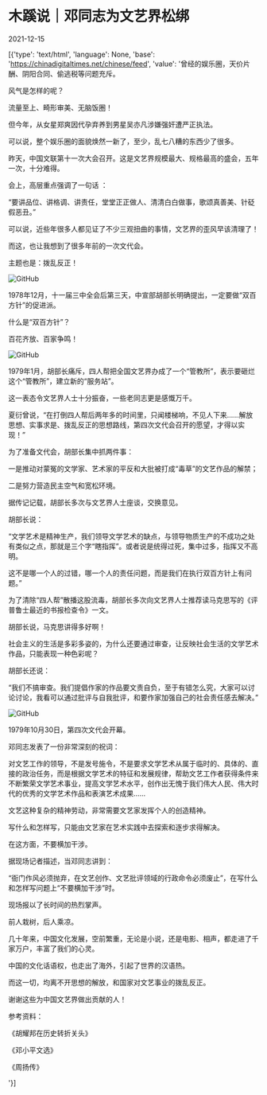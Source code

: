 # 木蹊说｜邓同志为文艺界松绑

2021-12-15

[{'type': 'text/html', 'language': None, 'base': 'https://chinadigitaltimes.net/chinese/feed', 'value': '曾经的娱乐圈，天价片酬、阴阳合同、偷逃税等问题充斥。

风气是怎样的呢？

流量至上、畸形审美、无脑饭圈！

但今年，从女星郑爽因代孕弃养到男星吴亦凡涉嫌强奸遭严正执法。

可以说，整个娱乐圈的面貌焕然一新了，至少，乱七八糟的东西少了很多。

昨天，中国文联第十一次大会召开。这是文艺界规模最大、规格最高的盛会，五年一次，十分难得。

会上，高层重点强调了一句话 ：

“要讲品位、讲格调、讲责任，堂堂正正做人、清清白白做事，歌颂真善美、针砭假恶丑。”

可以说，近些年很多人都见证了不少三观扭曲的事情，文艺界的歪风早该清理了！

而这，也让我想到了很多年前的一次文代会。

主题也是：拨乱反正！

![GitHub](https://chinadigitaltimes.net/chinese/files/2021/12/post-674563-61ba3653ec202.)

1978年12月，十一届三中全会后第三天，中宣部胡部长明确提出，一定要做“双百方针”的促进派。

什么是“双百方针”？

百花齐放、百家争鸣！

![GitHub](https://chinadigitaltimes.net/chinese/files/2021/12/post-674563-61ba3653f2689.)

1979年1月，胡部长痛斥，四人帮把全国文艺界办成了一个“管教所”，表示要砸烂这个“管教所”，建立新的“服务站”。

这一表态令文艺界人士十分振奋，一些老同志更是感慨万千。

夏衍曾说，“在打倒四人帮后两年多的时间里，只闻楼梯响，不见人下来……解放思想、实事求是、拨乱反正的思想路线，第四次文代会召开的愿望，才得以实现！”

为了准备文代会，胡部长集中抓两件事：

一是推动对蒙冤的文学家、艺术家的平反和大批被打成“毒草”的文艺作品的解禁；

二是努力营造民主空气和宽松环境。

据传记记载，胡部长多次与文艺界人士座谈，交换意见。

胡部长说：



“文学艺术是精神生产，我们领导文学艺术的缺点，与领导物质生产的不成功之处有类似之点，那就是三个字“瞎指挥”。或者说是统得过死，集中过多，指挥又不高明。

这不是哪一个人的过错，哪一个人的责任问题，而是我们在执行双百方针上有问题。”



为了清除“四人帮”散播这股流毒，胡部长多次向文艺界人士推荐读马克思写的《评普鲁士最近的书报检查令》一文。

胡部长说，马克思讲得多好啊！

社会主义的生活是多彩多姿的，为什么还要通过审查，让反映社会生活的文学艺术作品，只能表现一种色彩呢？

胡部长还说：



“我们不搞审查。我们提倡作家的作品要文责自负，至于有错怎么究，大家可以讨论讨论，我看可以通过批评与自我批评，和要作家加强自己的社会责任感去解决。”



![GitHub](https://chinadigitaltimes.net/chinese/files/2021/12/post-674563-61ba365407314.)

1979年10月30日，第四次文代会开幕。

邓同志发表了一份非常深刻的祝词：



对文艺工作的领导，不是发号施令，不是要求文学艺术从属于临时的、具体的、直接的政治任务，而是根据文学艺术的特征和发展规律，帮助文艺工作者获得条件来不断繁荣文学艺术事业，提高文学艺术水平，创作出无愧于我们伟大人民、伟大时代的优秀的文学艺术作品和表演艺术成果……

文艺这种复杂的精神劳动，非常需要文艺家发挥个人的创造精神。

写什么和怎样写，只能由文艺家在艺术实践中去探索和逐步求得解决。

在这方面，不要横加干涉。



据现场记者描述，当邓同志讲到：

“衙门作风必须抛弃，在文艺创作、文艺批评领域的行政命令必须废止”，在写什么和怎样写问题上“不要横加干涉”时。

现场报以了长时间的热烈掌声。

前人栽树，后人乘凉。

几十年来，中国文化发展，空前繁重，无论是小说，还是电影、相声，都走进了千家万户，丰富了我们的心灵。

中国的文化话语权，也走出了海外，引起了世界的汉语热。

而这一切，均离不开思想的解放，和国家对文艺事业的拨乱反正。

谢谢这些为中国文艺界做出贡献的人！

参考资料：

《胡耀邦在历史转折关头》

《邓小平文选》

《周扬传》



'}]